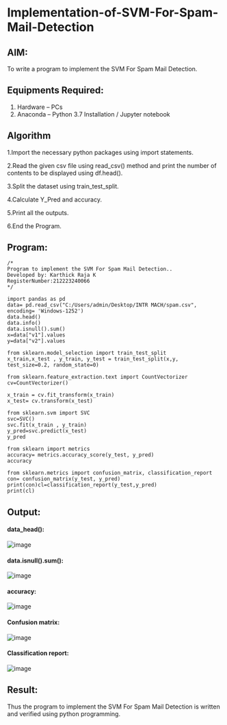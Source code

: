 # Implementation-of-SVM-For-Spam-Mail-Detection

## AIM:
To write a program to implement the SVM For Spam Mail Detection.

## Equipments Required:
1. Hardware – PCs
2. Anaconda – Python 3.7 Installation / Jupyter notebook

## Algorithm
1.Import the necessary python packages using import statements.

2.Read the given csv file using read_csv() method and print the number of contents to be displayed using df.head().

3.Split the dataset using train_test_split.

4.Calculate Y_Pred and accuracy.

5.Print all the outputs.

6.End the Program.


## Program:
```
/*
Program to implement the SVM For Spam Mail Detection..
Developed by: Karthick Raja K
RegisterNumber:212223240066
*/
```
```
import pandas as pd
data= pd.read_csv("C:/Users/admin/Desktop/INTR MACH/spam.csv", encoding= 'Windows-1252')
data.head()
data.info()
data.isnull().sum()
x=data["v1"].values
y=data["v2"].values

from sklearn.model_selection import train_test_split
x_train,x_test , y_train, y_test = train_test_split(x,y, test_size=0.2, random_state=0)

from sklearn.feature_extraction.text import CountVectorizer
cv=CountVectorizer()

x_train = cv.fit_transform(x_train)
x_test= cv.transform(x_test)

from sklearn.svm import SVC
svc=SVC()
svc.fit(x_train , y_train)
y_pred=svc.predict(x_test)
y_pred

from sklearn import metrics
accuracy= metrics.accuracy_score(y_test, y_pred)
accuracy

from sklearn.metrics import confusion_matrix, classification_report
con= confusion_matrix(y_test, y_pred)
print(con)cl=classification_report(y_test,y_pred)
print(cl)
```
## Output:

#### data_head():
![image](https://github.com/user-attachments/assets/b73ce5e9-57c9-4f34-8219-025a668a6dfd)

#### data.isnull().sum():
![image](https://github.com/user-attachments/assets/146cbfe1-a52a-45c5-8925-e9b9d582b7fd)

 #### accuracy:
 ![image](https://github.com/user-attachments/assets/12ddb95f-fa69-4fb4-8393-365f1ab707e7)

#### Confusion matrix:
![image](https://github.com/user-attachments/assets/60384537-44bb-417b-be82-b3f9fb9102e8)
#### Classification report:
![image](https://github.com/user-attachments/assets/1bf41ec9-d0d4-4353-9f7f-fccd4db1efe8)

## Result:
Thus the program to implement the SVM For Spam Mail Detection is written and verified using python programming.

